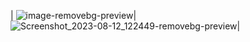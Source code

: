 
| ![image-removebg-preview](https://github.com/dishagupta3251/Weather_Oracle/assets/87701181/a4084743-4956-42a2-ab44-23a895077258)| 
![Screenshot_2023-08-12_122449-removebg-preview](https://github.com/dishagupta3251/Weather_Oracle/assets/87701181/7a77d88a-7f16-4011-bd3d-d1a3c3901753)|

